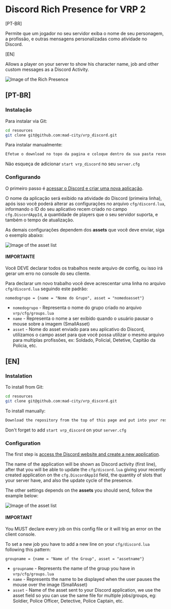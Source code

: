 # Discord Rich Presence for VRP 2

[PT-BR]

Permite que um jogador no seu servidor exiba o nome de seu personagem, a profissão, e outras mensagens personalizadas como atividade no Discord.

[EN]

Allows a player on your server to show his character name, job and other custom messages as a Discord Activity.

![Image of the Rich Presence](https://i.imgur.com/IvaGpoj.png)

## [PT-BR]

### Instalação

Para instalar via Git:

```bash
cd resources
git clone git@github.com:mad-city/vrp_discord.git
```

Para instalar manualmente:

```bash
Efetue o download no topo da pagina e coloque dentro da sua pasta resources.
```

Não esqueça de adicionar `start vrp_discord` no seu `server.cfg`

### Configurando

O primeiro passo é [acessar o Discord e criar uma nova aplicação](https://discordapp.com/developers/applications/).

O nome da aplicação será exibido na atividade do Discord (primeira linha), após isso você poderá alterar as configurações no arquivo `cfg/discord.lua`, informando o ID do seu aplicativo recem criado no campo `cfg.DiscordAppId`, a quantidade de players que o seu servidor suporta, e também o tempo de atualização.

As demais configurações dependem dos **assets** que você deve enviar, siga o exemplo abaixo:

![Image of the asset list](https://i.imgur.com/H7yGNDB.png)

#### IMPORTANTE

Você DEVE declarar todos os trabalhos neste arquivo de config, ou isso irá gerar um erro no console do seu cliente.

Para declarar um novo trabalho você deve acrescentar uma linha no arquivo `cfg/discord.lua` seguindo este padrão:

`nomedogrupo = {name = "Nome do Grupo", asset = "nomedoasset"}`

- `nomedogrupo` - Representa o nome do grupo criado no arquivo `vrp/cfg/groups.lua`
- `name` - Representa o nome a ser exibido quando o usuário pausar o mouse sobre a imagem (SmallAsset)
- `asset` - Nome do asset enviado para seu aplicativo do Discord, utilizamos o campo asset para que você possa utilizar o mesmo arquivo para multiplas profissões, ex: Soldado, Policial, Detetive, Capitão da Policia, etc.

## [EN]

### Instalation

To install from Git:

```bash
cd resources
git clone git@github.com:mad-city/vrp_discord.git
```

To install manually:

```bash
Download the repository from the top of this page and put into your resource folder.
```

Don't forget to add `start vrp_discord` on your `server.cfg`

### Configuration

The first step is [access the Discord website and create a new application](https://discordapp.com/developers/applications/).

The name of the application will be shown as Discord activity (first line), after that you will be able to update the `cfg/discord.lua` giving your recently created application on the `cfg.DiscordAppId` field, the quantity of slots that your server have, and also the update cycle of the presence.

The other settings depends on the **assets** you should send, follow the example below:

![Image of the asset list](https://i.imgur.com/H7yGNDB.png)

#### IMPORTANT

You MUST declare every job on this config file or it will trig an error on the client console.

To set a new job you have to add a new line on your `cfg/discord.lua` following this pattern:

`groupname = {name = "Name of the Group", asset = "assetname"}`

- `groupname` - Represents the name of the group you have in `vrp/cfg/groups.lua`
- `name` - Represents the name to be displayed when the user pauses the mouse over the image (SmallAsset)
- `asset` - Name of the asset sent to your Discord application, we use the asset field so you can use the same file for multiple jobs/groups, eg: Soldier, Police Officer, Detective, Police Captain, etc.